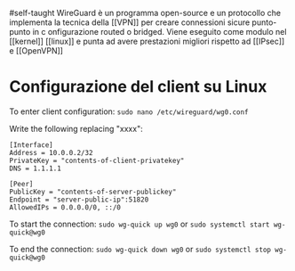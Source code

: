 #self-taught 
WireGuard è un programma open-source e un protocollo che implementa la tecnica della [[VPN]] per creare connessioni sicure punto-punto in c
onfigurazione routed o bridged. Viene eseguito come modulo nel [[kernel]] [[linux]] e punta ad avere prestazioni migliori rispetto ad [[IPsec]] e [[OpenVPN]]
# Configurazione del client su Linux
To enter client configuration:
``sudo nano /etc/wireguard/wg0.conf ``

Write the following replacing "xxxx": 

```
[Interface] 
Address = 10.0.0.2/32 
PrivateKey = "contents-of-client-privatekey" 
DNS = 1.1.1.1 

[Peer] 
PublicKey = "contents-of-server-publickey" 
Endpoint = "server-public-ip":51820 
AllowedIPs = 0.0.0.0/0, ::/0
```


To start the connection:
``sudo wg-quick up wg0``
or `sudo systemctl start wg-quick@wg0`

To end the connection:
`sudo wg-quick down wg0`
or `sudo systemctl stop wg-quick@wg0`
